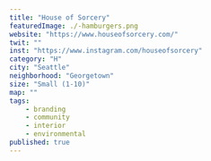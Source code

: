 ```yaml
---
title: "House of Sorcery"
featuredImage: ./-hamburgers.png
website: "https://www.houseofsorcery.com/"
twit: ""
inst: "https://www.instagram.com/houseofsorcery"
category: "H"
city: "Seattle"
neighborhood: "Georgetown"
size: "Small (1-10)"
map: ""
tags:
    - branding
    - community
    - interior
    - environmental
published: true
---
```




